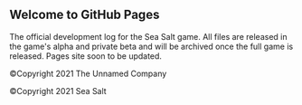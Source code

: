 ## Welcome to GitHub Pages

The official development log for the Sea Salt game. All files are released in the game's alpha and private beta and will be archived once the full game is released. Pages site soon to be updated.

©Copyright 2021 The Unnamed Company

©Copyright 2021 Sea Salt
